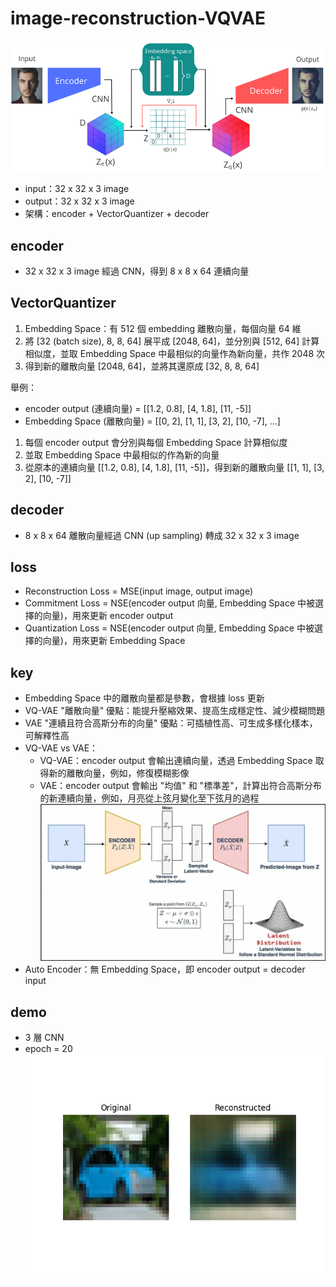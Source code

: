# image-reconstruction-VQVAE
![alt text](VQ-VAE.png)
- input：32 x 32 x 3 image
- output：32 x 32 x 3 image
- 架構：encoder + VectorQuantizer + decoder

## encoder
- 32 x 32 x 3 image 經過 CNN，得到 8 x 8 x 64 連續向量

## VectorQuantizer
1. Embedding Space：有 512 個 embedding 離散向量，每個向量 64 維
2. 將 [32 (batch size), 8, 8, 64] 展平成 [2048, 64]，並分別與 [512, 64] 計算相似度，並取 Embedding Space 中最相似的向量作為新向量，共作 2048 次
3. 得到新的離散向量 [2048, 64]，並將其還原成 [32, 8, 8, 64]

舉例：
- encoder output (連續向量) = [[1.2, 0.8], [4, 1.8], [11, -5]]
- Embedding Space (離散向量) = [[0, 2], [1, 1], [3, 2], [10, -7], ...]

1. 每個 encoder output 會分別與每個 Embedding Space 計算相似度
2. 並取 Embedding Space 中最相似的作為新的向量
3. 從原本的連續向量 [[1.2, 0.8], [4, 1.8], [11, -5]]，得到新的離散向量 [[1, 1], [3, 2], [10, -7]]

## decoder
- 8 x 8 x 64 離散向量經過 CNN (up sampling) 轉成 32 x 32 x 3 image

## loss
- Reconstruction Loss = MSE(input image, output image)
- Commitment Loss = NSE(encoder output 向量, Embedding Space 中被選擇的向量)，用來更新 encoder output
- Quantization Loss = NSE(encoder output 向量, Embedding Space 中被選擇的向量)，用來更新 Embedding Space

## key
- Embedding Space 中的離散向量都是參數，會根據 loss 更新
- VQ-VAE "離散向量" 優點：能提升壓縮效果、提高生成穩定性、減少模糊問題
- VAE "連續且符合高斯分布的向量" 優點：可插植性高、可生成多樣化樣本，可解釋性高
- VQ-VAE vs VAE：   
    - VQ-VAE：encoder output 會輸出連續向量，透過 Embedding Space 取得新的離散向量，例如，修復模糊影像  
    - VAE：encoder output 會輸出 "均值" 和 "標準差"，計算出符合高斯分布的新連續向量，例如，月亮從上弦月變化至下弦月的過程  
![alt text](VAE.png)
- Auto Encoder：無 Embedding Space，即 encoder output = decoder input

## demo
- 3 層 CNN
- epoch = 20  
![alt text](demo.png)
